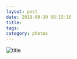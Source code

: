 ```yaml
---
layout: post
date: 2018-09-30 08:15:16
title: 
tags:
category: photos
---
```


![title](/assets/photoblog/maine-rocks.jpg)